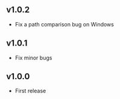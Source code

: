 ## v1.0.2
* Fix a path comparison bug on Windows

## v1.0.1
* Fix minor bugs

## v1.0.0
* First release
